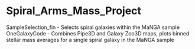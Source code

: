 # Spiral_Arms_Mass_Project
SampleSelection_fin - Selects spiral galaxies within the MaNGA sample
<br />OneGalaxyCode - Combines Pipe3D and Galaxy Zoo3D maps, plots binned stellar mass averages for a single spiral galaxy in the MaNGA sample
